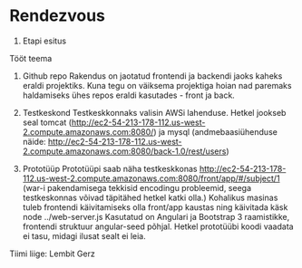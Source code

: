 Rendezvous
==========

1. Etapi esitus

Tööt teema

1) Github repo
Rakendus on jaotatud frontendi ja backendi jaoks kaheks eraldi projektiks. Kuna tegu on väiksema projektiga hoian nad paremaks haldamiseks ühes repos eraldi kasutades - front ja back.


2) Testkeskond
Testkeskkonnaks valisin AWSi lahenduse. Hetkel jookseb seal 
tomcat (http://ec2-54-213-178-112.us-west-2.compute.amazonaws.com:8080/)
ja mysql (andmebaasiühenduse näide: http://ec2-54-213-178-112.us-west-2.compute.amazonaws.com:8080/back-1.0/rest/users)


2) Prototüüp
Prototüüpi saab näha testkeskkonas http://ec2-54-213-178-112.us-west-2.compute.amazonaws.com:8080/front/app/#/subject/1
(war-i pakendamisega tekkisid encodingu probleemid, seega testkeskonnas võivad täpitähed hetkel katki olla.)
Kohalikus masinas tuleb frontendi käivitamiseks olla front/app kaustas ning käivitada käsk node ../web-server.js
Kasutatud on Angulari ja Bootstrap 3 raamistikke, frontendi struktuur angular-seed põhjal.
Hetkel prototüübi koodi vaadata ei tasu, midagi ilusat sealt ei leia.


Tiimi liige: Lembit Gerz
